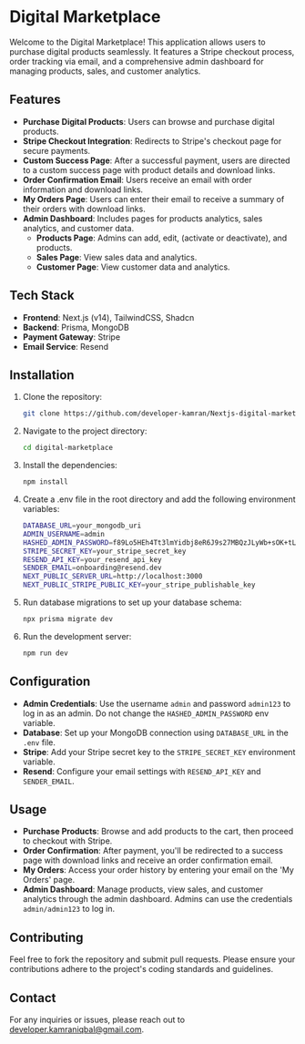 # Digital Marketplace

Welcome to the Digital Marketplace! This application allows users to purchase digital products seamlessly. It features a Stripe checkout process, order tracking via email, and a comprehensive admin dashboard for managing products, sales, and customer analytics.

## Features

- **Purchase Digital Products**: Users can browse and purchase digital products.
- **Stripe Checkout Integration**: Redirects to Stripe's checkout page for secure payments.
- **Custom Success Page**: After a successful payment, users are directed to a custom success page with product details and download links.
- **Order Confirmation Email**: Users receive an email with order information and download links.
- **My Orders Page**: Users can enter their email to receive a summary of their orders with download links.
- **Admin Dashboard**: Includes pages for products analytics, sales analytics, and customer data.
  - **Products Page**: Admins can add, edit, (activate or deactivate), and products.
  - **Sales Page**: View sales data and analytics.
  - **Customer Page**: View customer data and analytics.

## Tech Stack

- **Frontend**: Next.js (v14), TailwindCSS, Shadcn
- **Backend**: Prisma, MongoDB
- **Payment Gateway**: Stripe
- **Email Service**: Resend

## Installation

1. Clone the repository:

   ```bash
   git clone https://github.com/developer-kamran/Nextjs-digital-marketplace.git
   
2. Navigate to the project directory:

   ```bash
   cd digital-marketplace

3. Install the dependencies:

   ```bash
   npm install

4. Create a .env file in the root directory and add the following environment variables:

   ```bash
   DATABASE_URL=your_mongodb_uri
   ADMIN_USERNAME=admin
   HASHED_ADMIN_PASSWORD=f89Lo5HEh4Tt3lmYidbj8eR6J9s27MBQzJLyWb+sOK+tLGihroBNdwdej7ciUD8+yissEAbub2x7dijLRf/9HQ==
   STRIPE_SECRET_KEY=your_stripe_secret_key
   RESEND_API_KEY=your_resend_api_key
   SENDER_EMAIL=onboarding@resend.dev
   NEXT_PUBLIC_SERVER_URL=http://localhost:3000
   NEXT_PUBLIC_STRIPE_PUBLIC_KEY=your_stripe_publishable_key

5. Run database migrations to set up your database schema:

   ```bash
   npx prisma migrate dev

6. Run the development server:

   ```bash
   npm run dev

## Configuration

- **Admin Credentials**: Use the username `admin` and password `admin123` to log in as an admin. Do not change the `HASHED_ADMIN_PASSWORD` env variable. 
- **Database**: Set up your MongoDB connection using `DATABASE_URL` in the `.env` file.
- **Stripe**: Add your Stripe secret key to the `STRIPE_SECRET_KEY` environment variable.
- **Resend**: Configure your email settings with `RESEND_API_KEY` and `SENDER_EMAIL`.

## Usage

- **Purchase Products**: Browse and add products to the cart, then proceed to checkout with Stripe.
- **Order Confirmation**: After payment, you'll be redirected to a success page with download links and receive an order confirmation email.
- **My Orders**: Access your order history by entering your email on the 'My Orders' page.
- **Admin Dashboard**: Manage products, view sales, and customer analytics through the admin dashboard. Admins can use the credentials `admin/admin123` to log in.

## Contributing

Feel free to fork the repository and submit pull requests. Please ensure your contributions adhere to the project's coding standards and guidelines.

## Contact

For any inquiries or issues, please reach out to [developer.kamraniqbal@gmail.com](mailto:developer.kamraniqbal@gmail.com).
